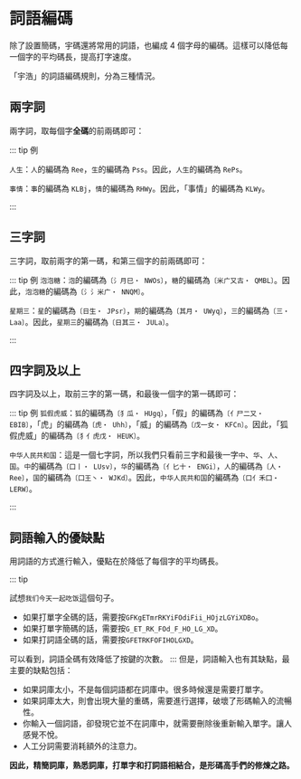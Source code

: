 <script setup>
import Chaifen from '@/chaifen/Chaifen.vue'
</script>

# 詞語編碼

除了設置簡碼，宇碼還將常用的詞語，也編成 4 個字母的編碼。這樣可以降低每一個字的平均碼長，提高打字速度。

「宇浩」的詞語編碼規則，分為三種情況。

## 兩字詞

兩字詞，取每個字**全碼**的前兩碼即可：

::: tip 例

`人生`：`人`的編碼為 `Ree`，`生`的編碼為 `Pss`。因此，`人生`的編碼為 `RePs`。  

`事情`：`事`的編碼為 `KLBj`，`情`的編碼為 `RHWy`。因此，「事情」的編碼為 `KLWy`。
<div class="flex justify-left flex-wrap">
<Chaifen char='事' :parts='[1,3,3,1]' :colors='[1,2,0,1]' />
<Chaifen char='情' :parts='[3,4,4]' :colors='[3,4,0]' />
</div>
:::

## 三字詞

三字詞，取前兩字的第一碼，和第三個字的前兩碼即可：

::: tip 例
`泡泡糖`：`泡`的編碼為`〔氵月巳・ NWOs〕`，`糖`的編碼為`〔米广又古・ QMBL〕`。因此，`泡泡糖`的編碼為`〔氵氵米广・ NNQM〕`。
<div class="flex justify-left flex-wrap">
<Chaifen char='泡' :parts='[3,2,3]' :colors='[1,0,0,0]' />
<Chaifen char='泡' :parts='[3,2,3]' :colors='[1,0,0,0]' />
<Chaifen char='糖' :parts='[6,3,4,3]' :colors='[3,4,0,0]' />  
</div>

`星期三`：`星`的編碼為`〔日生・ JPsr〕`，`期`的編碼為`〔其月・ UWyq〕`，`三`的編碼為`〔三・ Laa〕`。因此，`星期三`的編碼為`〔日其三・ JULa〕`。
<div class="flex justify-left flex-wrap">
<Chaifen char='星' :parts='[4,5]' :colors='[1,0,0,0]' />
<Chaifen char='期' :parts='[8,4]' :colors='[2,0,0,0]' />
<Chaifen char='三' :parts='[3]' :colors='[3,0,0,0]' />
</div>
:::

## 四字詞及以上

四字詞及以上，取前三字的第一碼，和最後一個字的第一碼即可：

::: tip 例
`狐假虎威`：`狐`的編碼為`〔犭瓜・ HUgq〕`，「假」的編碼為`〔亻尸二又・ EBIB〕`，「虎」的編碼為`〔虎・ Uhh〕`，「威」的編碼為`〔戊一女・ KFCn〕`。因此，「狐假虎威」的編碼為`〔犭亻虎戊・ HEUK〕`。  
<div class="flex justify-left flex-wrap">
<Chaifen char='狐' :parts='[3,5]' :colors='[1,0]' />
<Chaifen char='假' :parts='[2,3,2,2,2]' :colors='[2,0,0,0,0]' />
<Chaifen char='虎' :parts='[8]' :colors='[3]' />
<Chaifen char='威' :parts='[2,1,3,3]' :colors='[4,0,0,4]' />
</div>

`中华人民共和国`：這是一個七字詞，所以我們只看前三字和最後一字`中`、`华`、`人`、`国`。`中`的編碼為`〔口丨・ LUsv〕`，`华`的編碼為`〔亻匕十・ ENGi〕`，`人`的編碼為`〔人・ Ree〕`，`国`的編碼為`〔囗王丶・ WJKd〕`。因此，`中华人民共和国`的編碼為`〔口亻禾囗・ LERW〕`。
<div class="flex justify-left flex-wrap">
<Chaifen char='中' :parts='[3,1]' :colors='[1,0]' :size=50 />
<Chaifen char='华' :parts='[2,2,2]' :colors='[1,0,0]' :size=50 />
<Chaifen char='人' :parts='[2]' :colors='[1]' :size=50 />
<Chaifen char='民' :parts='[3,2]' :colors='[0,0]' :size=50 />
<Chaifen char='共' :parts='[4,2]' :colors='[0,0]' :size=50 />
<Chaifen char='和' :parts='[5,3]' :colors='[0,0]' :size=50 />
<Chaifen char='国' :parts='[2,4,1,1]' :colors='[1,0,0,1]' :size=50 />
</div>
:::

## 詞語輸入的優缺點

用詞語的方式進行輸入，優點在於降低了每個字的平均碼長。

::: tip

試想`我们今天一起吃饭`這個句子。

<div class="flex justify-left flex-wrap">
<Chaifen char='今' :parts='[2,1,2]' :size=50 />
<Chaifen char='天' :parts='[1,3]' :size=50 />
<Chaifen char='我' :parts='[1,1,2,3]' :colors='[1,0,2,3,5,1]' :size=50 />
<Chaifen char='们' :parts='[2,3]' :size=50 />
<Chaifen char='一' :parts='[1]' :size=50 />
<Chaifen char='起' :parts='[7,3]' :size=50 />
<Chaifen char='吃' :parts='[3,2,1]' :size=50 />
<Chaifen char='饭' :parts='[3,2,2]' :size=50 />
</div>

- 如果打單字全碼的話，需要按`GFKgETmrRKYiFOdiFii_HOjzLGYiXDBo`。
- 如果打單字簡碼的話，需要按`G_ET_RK_FOd_F_HO_LG_XD`。
- 如果打詞語全碼的話，需要按`GFETRKFOFIHOLGXD`。

可以看到，詞語全碼有效降低了按鍵的次數。
:::
但是，詞語輸入也有其缺點，最主要的缺點包括：

- 如果詞庫太小，不是每個詞語都在詞庫中。很多時候還是需要打單字。
- 如果詞庫太大，則會出現大量的重碼，需要進行選擇，破壞了形碼輸入的流暢性。
- 你輸入一個詞語，卻發現它並不在詞庫中，就需要刪除後重新輸入單字。讓人感覺不悅。
- 人工分詞需要消耗額外的注意力。

**因此，精簡詞庫，熟悉詞庫，打單字和打詞語相結合，是形碼高手們的修煉之路。**
